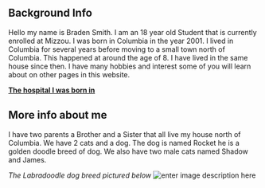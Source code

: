 ﻿## Background Info
Hello my name is Braden Smith. I am an 18 year old Student that is currently enrolled at Mizzou. I was born in Columbia in the year 2001. I lived in Columbia for several years before moving to a small town north of Columbia. This happened at around the age of 8. I have lived in the same house since then.  I have many hobbies and interest some of you will learn about on other pages in this website. 


[**The hospital I was born in**](http://www.missouribusinessalert.com/wp-content/uploads/2013/09/9219227714_8cbc4ce393_z-640x445.jpg)

## More info about me

I have two parents a Brother and a Sister that all live my house north of Columbia. We have 2 cats and a dog. The dog is named Rocket he is a golden doodle breed of dog. We also have two male cats named Shadow and James.



*The Labradoodle dog breed pictured below*
![enter image description here](https://cdn.vox-cdn.com/thumbor/HdMBfSURYkx5WF3z0MvBegZ3re0=/0x0:1333x947/1200x800/filters:focal%28547x257:759x469%29/cdn.vox-cdn.com/uploads/chorus_image/image/65326281/Designer_Dogs.0.jpg)
